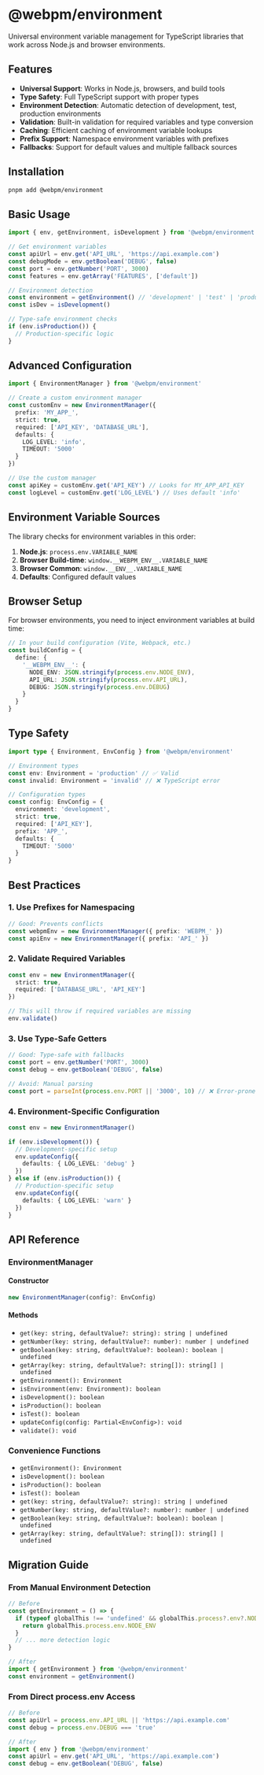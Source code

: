 # @webpm/environment

Universal environment variable management for TypeScript libraries that work across Node.js and browser environments.

## Features

- **Universal Support**: Works in Node.js, browsers, and build tools
- **Type Safety**: Full TypeScript support with proper types
- **Environment Detection**: Automatic detection of development, test, production environments
- **Validation**: Built-in validation for required variables and type conversion
- **Caching**: Efficient caching of environment variable lookups
- **Prefix Support**: Namespace environment variables with prefixes
- **Fallbacks**: Support for default values and multiple fallback sources

## Installation

```bash
pnpm add @webpm/environment
```

## Basic Usage

```typescript
import { env, getEnvironment, isDevelopment } from '@webpm/environment'

// Get environment variables
const apiUrl = env.get('API_URL', 'https://api.example.com')
const debugMode = env.getBoolean('DEBUG', false)
const port = env.getNumber('PORT', 3000)
const features = env.getArray('FEATURES', ['default'])

// Environment detection
const environment = getEnvironment() // 'development' | 'test' | 'production' | 'staging'
const isDev = isDevelopment()

// Type-safe environment checks
if (env.isProduction()) {
  // Production-specific logic
}
```

## Advanced Configuration

```typescript
import { EnvironmentManager } from '@webpm/environment'

// Create a custom environment manager
const customEnv = new EnvironmentManager({
  prefix: 'MY_APP_',
  strict: true,
  required: ['API_KEY', 'DATABASE_URL'],
  defaults: {
    LOG_LEVEL: 'info',
    TIMEOUT: '5000'
  }
})

// Use the custom manager
const apiKey = customEnv.get('API_KEY') // Looks for MY_APP_API_KEY
const logLevel = customEnv.get('LOG_LEVEL') // Uses default 'info'
```

## Environment Variable Sources

The library checks for environment variables in this order:

1. **Node.js**: `process.env.VARIABLE_NAME`
2. **Browser Build-time**: `window.__WEBPM_ENV__.VARIABLE_NAME`
3. **Browser Common**: `window.__ENV__.VARIABLE_NAME`
4. **Defaults**: Configured default values

## Browser Setup

For browser environments, you need to inject environment variables at build time:

```typescript
// In your build configuration (Vite, Webpack, etc.)
const buildConfig = {
  define: {
    '__WEBPM_ENV__': {
      NODE_ENV: JSON.stringify(process.env.NODE_ENV),
      API_URL: JSON.stringify(process.env.API_URL),
      DEBUG: JSON.stringify(process.env.DEBUG)
    }
  }
}
```

## Type Safety

```typescript
import type { Environment, EnvConfig } from '@webpm/environment'

// Environment types
const env: Environment = 'production' // ✅ Valid
const invalid: Environment = 'invalid' // ❌ TypeScript error

// Configuration types
const config: EnvConfig = {
  environment: 'development',
  strict: true,
  required: ['API_KEY'],
  prefix: 'APP_',
  defaults: {
    TIMEOUT: '5000'
  }
}
```

## Best Practices

### 1. Use Prefixes for Namespacing

```typescript
// Good: Prevents conflicts
const webpmEnv = new EnvironmentManager({ prefix: 'WEBPM_' })
const apiEnv = new EnvironmentManager({ prefix: 'API_' })
```

### 2. Validate Required Variables

```typescript
const env = new EnvironmentManager({
  strict: true,
  required: ['DATABASE_URL', 'API_KEY']
})

// This will throw if required variables are missing
env.validate()
```

### 3. Use Type-Safe Getters

```typescript
// Good: Type-safe with fallbacks
const port = env.getNumber('PORT', 3000)
const debug = env.getBoolean('DEBUG', false)

// Avoid: Manual parsing
const port = parseInt(process.env.PORT || '3000', 10) // ❌ Error-prone
```

### 4. Environment-Specific Configuration

```typescript
const env = new EnvironmentManager()

if (env.isDevelopment()) {
  // Development-specific setup
  env.updateConfig({
    defaults: { LOG_LEVEL: 'debug' }
  })
} else if (env.isProduction()) {
  // Production-specific setup
  env.updateConfig({
    defaults: { LOG_LEVEL: 'warn' }
  })
}
```

## API Reference

### EnvironmentManager

#### Constructor

```typescript
new EnvironmentManager(config?: EnvConfig)
```

#### Methods

- `get(key: string, defaultValue?: string): string | undefined`
- `getNumber(key: string, defaultValue?: number): number | undefined`
- `getBoolean(key: string, defaultValue?: boolean): boolean | undefined`
- `getArray(key: string, defaultValue?: string[]): string[] | undefined`
- `getEnvironment(): Environment`
- `isEnvironment(env: Environment): boolean`
- `isDevelopment(): boolean`
- `isProduction(): boolean`
- `isTest(): boolean`
- `updateConfig(config: Partial<EnvConfig>): void`
- `validate(): void`

### Convenience Functions

- `getEnvironment(): Environment`
- `isDevelopment(): boolean`
- `isProduction(): boolean`
- `isTest(): boolean`
- `get(key: string, defaultValue?: string): string | undefined`
- `getNumber(key: string, defaultValue?: number): number | undefined`
- `getBoolean(key: string, defaultValue?: boolean): boolean | undefined`
- `getArray(key: string, defaultValue?: string[]): string[] | undefined`

## Migration Guide

### From Manual Environment Detection

```typescript
// Before
const getEnvironment = () => {
  if (typeof globalThis !== 'undefined' && globalThis.process?.env?.NODE_ENV) {
    return globalThis.process.env.NODE_ENV
  }
  // ... more detection logic
}

// After
import { getEnvironment } from '@webpm/environment'
const environment = getEnvironment()
```

### From Direct process.env Access

```typescript
// Before
const apiUrl = process.env.API_URL || 'https://api.example.com'
const debug = process.env.DEBUG === 'true'

// After
import { env } from '@webpm/environment'
const apiUrl = env.get('API_URL', 'https://api.example.com')
const debug = env.getBoolean('DEBUG', false)
```
